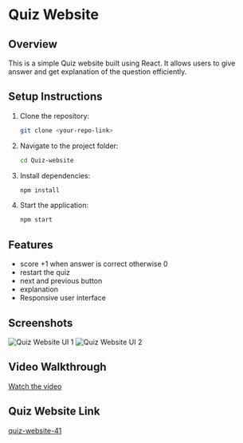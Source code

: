 # Quiz Website

## Overview
This is a simple Quiz website built using React. It allows users to give answer and get explanation of the question efficiently.

## Setup Instructions
1. Clone the repository:
   ```sh
   git clone <your-repo-link>
   ```
2. Navigate to the project folder:
   ```sh
   cd Quiz-website
   ```
3. Install dependencies:
   ```sh
   npm install
   ```
4. Start the application:
   ```sh
   npm start
   ```

## Features
- score +1 when answer is correct otherwise 0
- restart the quiz
- next and previous button
- explanation
- Responsive user interface

## Screenshots
![Quiz Website UI 1](https://quiz-website-41.netlify.app/screenshot%202025-02-02%20000936.png)
![Quiz Website UI 2](https://quiz-website-41.netlify.app/screenshot%202025-02-02%20000948.png)

## Video Walkthrough
[Watch the video](https://quiz-website-41.netlify.app/screen%20recording%202025-02-02%20000613.mp4)

## Quiz Website Link
[quiz-website-41](https://quiz-website-41.netlify.app/)

